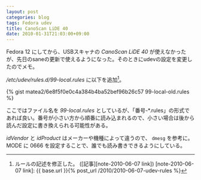 ```yaml
---
layout: post
categories: blog
tags: Fedora udev
title: CanoScan LiDE 40
date: 2010-01-31T21:03:00+09:00
---
```



Fedora 12 にしてから、USBスキャナの *CanoScan LiDE 40* が使えなかったが、先日のsaneの更新で使えるようになった。そのときにudevの設定を変更したのでメモ。

<!-- more -->

*/etc/udev/rules.d/99-local.rules* に以下を追加[^note-2010-06-07]。

{% gist matea2/6e8f5f0e0c4a384b4ba52bef96b26c57 99-local-old.rules %}


ここではファイル名を *99-local.rules* としているが、「番号-\*.rules」の形式であれば良い。番号が小さい方から順番に読み込まれるので、小さい場合は後から読んだ設定に書き換えられる可能性がある。

*idVendor* と *idProduct* はメーカーや機種によって違うので、 `dmesg` を参考に。 MODE に 0666 を設定することで、誰でも読み書きできるようにしている。



[^note-2010-06-07]: ルールの記述を修正した。 ([記事][note-2010-06-07 link])
[note-2010-06-07 link]: {{ base.url }}{% post_url /2010/2010-06-07-udev-rules %}
